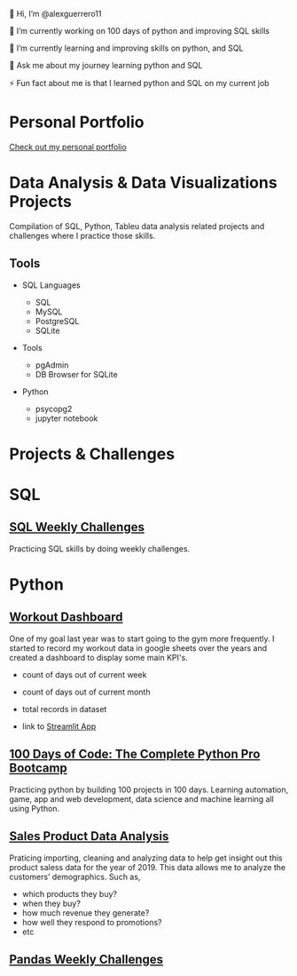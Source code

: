 👋 Hi, I’m @alexguerrero11

🔭 I’m currently working on 100 days of python and improving SQL skills

🌱 I’m currently learning and improving skills on python, and SQL

💬 Ask me about my journey learning python and SQL

⚡ Fun fact about me is that I learned python and SQL on my current job


<!--
I am experienced in developing and maintaining testing procedures to ensure company product standards are satisfied.

My day to day work involves conducting quality tests, performing inspection checks, setting product configurations, and communicating test results via thorough documentation.

While not in school or working, I am currently enrolled in data camps to further improve my data analytics skills. Some tools I have used to gather and clean data have been SQL, python, and excel.
-->

<!--
👯 I’m looking to collaborate
🤝 I’m looking for help with SQL
-->

<!---
alexguerrero11/alexguerrero11 is a ✨ special ✨ repository because its `README.md` (this file) appears on your GitHub profile.
You can click the Preview link to take a look at your changes.
--->

# Personal Portfolio
[Check out my personal portfolio](https://alexguerrero11.github.io/personal-portfolio/)

# Data Analysis & Data Visualizations Projects
Compilation of SQL, Python, Tableu data analysis related projects and challenges where I practice those skills.

## Tools
+ SQL Languages
	+ SQL
	+ MySQL
	+ PostgreSQL
	+ SQLite

+ Tools
	+ pgAdmin
	+ DB Browser for SQLite
	
+ Python
	+ psycopg2
	+ jupyter notebook


# Projects & Challenges
# SQL
## [SQL Weekly Challenges](https://github.com/alexguerrero11/weekly-sql-challenges)
Practicing SQL skills by doing weekly challenges.

# Python
## [Workout Dashboard](https://github.com/alexguerrero11/workout-dash)
One of my goal last year was to start going to the gym more frequently. I started to record my workout data in google sheets over the years and created a dashboard to display some main KPI's.
- count of days out of current week
- count of days out of current month
- total records in dataset

- link to [Streamlit App](https://alexguerrero11-workout-dash-app-w6rpqx.streamlit.app)

## [100 Days of Code: The Complete Python Pro Bootcamp](https://github.com/alexguerrero11/100-days-of-coding-python)
Practicing python by building 100 projects in 100 days. Learning automation, game, app and web development, data science and machine learning all using Python.

## [Sales Product Data Analysis](https://github.com/alexguerrero11/sales-product-data-analysis)
Praticing importing, cleaning and analyzing data to help get insight out this product saless data for the year of 2019.
This data allows me to analyze the customers’ demographics.
Such as, 
- which products they buy?
- when they buy?
- how much revenue they generate?
- how well they respond to promotions?
- etc

## [Pandas Weekly Challenges](https://github.com/alexguerrero11/weekly-pandas-challenges)
